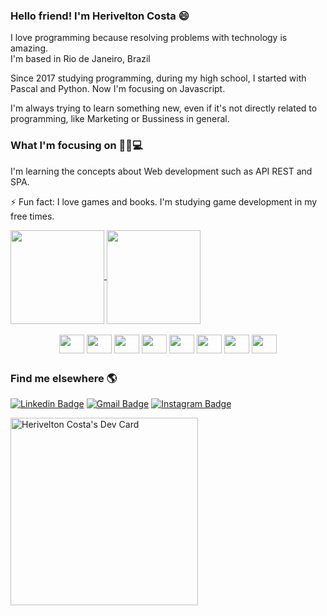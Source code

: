 ### Hello friend!  I'm Herivelton Costa 😄
<!--
- 🔭 ,
!-->
I love programming because resolving problems with technology is amazing. <br>
I'm based in Rio de Janeiro, Brazil

Since 2017 studying programming, during my high school, I started with Pascal and Python. Now I'm focusing on Javascript.

I'm always trying to learn something new, even if it's not directly related to programming, like Marketing or Bussiness in general.

### What I'm focusing on 👨‍💻💻
I'm learning the concepts about Web development such as API REST and SPA.

⚡ Fun fact: I love games and books. I'm studying game development in my free times.
<div>
  
  <a href="https://github.com/hinname/github-readme-stats">
    <img align="center" height="150px" src="https://github-readme-stats.vercel.app/api?username=hinname&show_icons=true&theme=tokyonight" />
  </a>
  
  <a href="https://github.com/hinname/github-readme-stats">
    <img align="center" height="150px" src="https://github-readme-stats.vercel.app/api/top-langs/?username=hinname&layout=compact&theme=tokyonight" />
  </a>


</div>



<div style="display: inline_block" align="center"> <br>
  
  <img align="center" src="https://cdn.jsdelivr.net/gh/devicons/devicon/icons/javascript/javascript-plain.svg" height=30px width=40px />
  <img align="center" src="https://cdn.jsdelivr.net/gh/devicons/devicon/icons/typescript/typescript-plain.svg"  height=30px width=40px />
  
  <img align="center" src="https://cdn.jsdelivr.net/gh/devicons/devicon/icons/vuejs/vuejs-original.svg"  height=30px width=40px />
  <img align="center" src="https://cdn.jsdelivr.net/gh/devicons/devicon/icons/react/react-original.svg" height=30px width=40px />
  <img align="center" src="https://cdn.jsdelivr.net/gh/devicons/devicon/icons/nodejs/nodejs-original.svg" height=30px width=40px />
  <img align="center" src="https://cdn.jsdelivr.net/gh/devicons/devicon/icons/html5/html5-original.svg" height=30px width=40px />
  <img align="center" src="https://cdn.jsdelivr.net/gh/devicons/devicon/icons/css3/css3-original.svg" height=30px width=40px />
  <img align="center" src="https://cdn.jsdelivr.net/gh/devicons/devicon/icons/python/python-original.svg" height=30px width=40px />

  
</div>

##

### Find me elsewhere 🌎
[![Linkedin Badge](https://img.shields.io/badge/LinkedIn-0077B5?style=for-the-badge&logo=linkedin&logoColor=white)](https://www.linkedin.com/in/herivelton-borges-da-costa-b724361a4/)
[![Gmail Badge](https://img.shields.io/badge/Gmail-D14836?style=for-the-badge&logo=gmail&logoColor=white)](mailto:herivelton.pro@gmail.com)
[![Instagram Badge](https://img.shields.io/badge/Instagram-E4405F?style=for-the-badge&logo=instagram&logoColor=white)](https://www.instagram.com/herivelton_costa1/)

<a href="https://app.daily.dev/heriveltoncosta"><img src="https://api.daily.dev/devcards/309785f47b2e4de9929645f2c1faa481.png?r=yk7" width="300" alt="Herivelton Costa's Dev Card"/></a>


